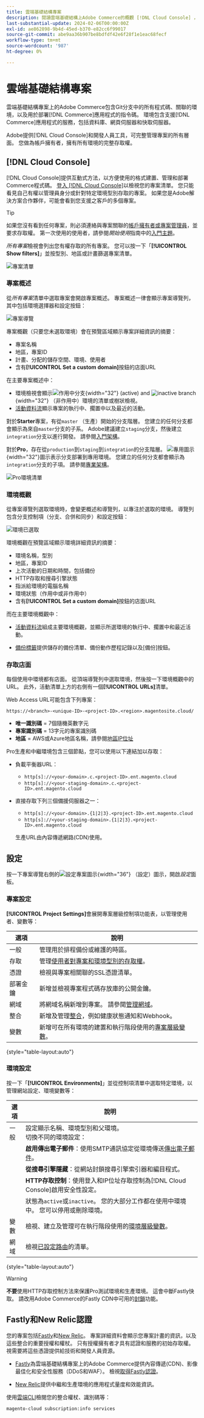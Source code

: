 ```yaml
---
title: 雲端基礎結構專案
description: 閱讀雲端基礎結構上Adobe Commerce的概觀 [!DNL Cloud Console] ，並瞭解如何存取帳戶設定。
last-substantial-update: 2024-02-06T00:00:00Z
exl-id: ae862898-9b4d-45ed-b370-e82cc6f99017
source-git-commit: abe9aa36b907be8bdfdf42e6f28f1e1eac68fecf
workflow-type: tm+mt
source-wordcount: '987'
ht-degree: 0%

---
```


# 雲端基礎結構專案

雲端基礎結構專案上的Adobe Commerce包含Git分支中的所有程式碼、關聯的環境，以及用於部署[!DNL Commerce]應用程式的指令碼。 環境包含支援[!DNL Commerce]應用程式的服務，包括資料庫、網頁伺服器和快取伺服器。

Adobe提供[!DNL Cloud Console]和開發人員工具，可完整管理專案的所有層面。 您做為帳戶擁有者，擁有所有環境的完整存取權。

## [!DNL Cloud Console]

[!DNL Cloud Console]提供互動式方法，以方便使用的格式建置、管理和部署Commerce程式碼。 [登入 [!DNL Cloud Console]](https://console.adobecommerce.com)以檢視您的專案清單。 您只能看見自己有權以管理員身分或針對特定環境型別存取的專案。 如果您是Adobe解決方案合作夥伴，可能會看到您支援之客戶的多個專案。

>[!TIP]
>
>如果您沒有看到任何專案，則必須連絡與專案關聯的[帳戶擁有者或專案管理員](../project/user-access.md)，並要求存取權。 第一次使用的使用者，請參閱&#x200B;_開始使用_&#x200B;指南中的[入門主題](../../get-started/onboarding.md#cloud-console)。

_所有專案_&#x200B;檢視會列出您有權存取的所有專案。 您可以按一下「**[!UICONTROL Show filters]**」並按型別、地區或計畫篩選專案清單。

![專案清單](../../assets/ui-allprojects-list.png)

### 專案概述

從&#x200B;_所有專案_&#x200B;清單中選取專案會開啟專案概述。 專案概述一律會顯示專案導覽列，其中包括環境選擇器和設定按鈕：

![專案導覽](../../assets/project-nav.png)

專案概觀（只要您未選取環境）會在預覽區域顯示專案詳細資訊的摘要：

- 專案名稱
- 地區，專案ID
- 計畫、分配的儲存空間、環境、使用者
- 含有&#x200B;**[!UICONTROL Set a custom domain]**&#x200B;按鈕的店面URL

在主要專案概述中：

- 環境檢視會顯示![作用中分支](../../assets/icon-active.png){width="32"} (active) and ![inactive branch](../../assets/icon-inactive.png){width="32"} （非作用中）環境的清單或樹狀檢視。
- [活動資料流](activity-stream.md)顯示專案的執行中、擱置中以及最近的活動。
<!-- - Apps & Services—Shows a topology of service containers -->

對於&#x200B;**Starter**&#x200B;專案，有從`master` （生產）開始的分支階層。 您建立的任何分支都會顯示為來自`master`分支的子系。 Adobe建議建立`staging`分支，然後建立`integration`分支以進行開發。 請參閱[入門架構](../architecture/starter-architecture.md)。

對於&#x200B;**Pro**，存在從`production`到`staging`到`integration`的分支階層。 ![專用圖示](../../assets/icon-dedicated.png){width="32"}圖示表示分支部署到專用環境。 您建立的任何分支都會顯示為`integration`分支的子項。 請參閱[專業架構](../architecture/pro-architecture.md)。

![Pro環境清單](../../assets/pro-environments.png)

### 環境概觀

從專案導覽列選取環境時，會變更概述和導覽列，以專注於選取的環境。 導覽列包含分支控制項（分支、合併和同步）和設定按鈕：

![環境已選取](../../assets/environment-selected.png)

環境概觀在預覽區域顯示環境詳細資訊的摘要：

- 環境名稱，型別
- 地區，專案ID
- 上次活動的日期和時間，包括備份
- HTTP存取和搜尋引擎狀態
- 指派給環境的電腦名稱
- 環境狀態（作用中或非作用中）
- 含有&#x200B;**[!UICONTROL Set a custom domain]**&#x200B;按鈕的店面URL

而在主要環境概觀中：

- [活動資料流](activity-stream.md)組成主要環境概觀，並顯示所選環境的執行中、擱置中和最近活動。
<!-- - Services tab shows and Apps & Services menu, including overview and configuration tabs for each service. -->
- [備份標籤](../storage/snapshots.md#create-a-manual-backup)提供儲存的備份清單、備份動作歷程記錄以及[備份]按鈕。

### 存取店面

每個使用中環境都有店面。 從頂端導覽列中選取環境，然後按一下環境概觀中的URL。 此外，活動清單上方的右側有一個&#x200B;**[!UICONTROL URLs]**&#x200B;清單。

Web Access URL可能包含下列專案：

```terminal
https://<branch>-<unique-ID>-<project-ID>.<region>.magentosite.cloud/
```

- **唯一識別碼** = 7個隨機英數字元
- **專案識別碼** = 13字元的專案識別碼
- **地區** = AWS或Azure地區名稱，請參閱[地區IP位址](regional-ip-addresses.md)

Pro生產和中繼環境包含三個節點，您可以使用以下連結加以存取：

- 負載平衡器URL：

   - `http[s]://<your-domain>.c.<project-ID>.ent.magento.cloud`
   - `http[s]://<your-staging-domain>.c.<project-ID>.ent.magento.cloud`

- 直接存取下列三個備援伺服器之一：

   - `http[s]://<your-domain>.{1|2|3}.<project-ID>.ent.magento.cloud`
   - `http[s]://<your-staging-domain>.{1|2|3}.<project-ID>.ent.magento.cloud`

  生產URL由內容傳遞網路(CDN)使用。

## 設定

按一下專案導覽右側的![設定專案圖示](../../assets/icon-configure.png){width="36"} （設定）圖示，開啟&#x200B;_設定_&#x200B;面板。

### 專案設定

**[!UICONTROL Project Settings]**&#x200B;會展開專案層級控制項功能表，以管理使用者、變數等：

| 選項 | 說明 |
|--------------|-------------------------------------------------------------------------------------------------------------------------------|
| 一般 | 管理用於排程備份或維護的時區。 |
| 存取 | 管理[使用者對專案和環境型別的存取權](user-access.md)。 |
| 憑證 | 檢視與專案相關聯的SSL憑證清單。 |
| 部署金鑰 | 新增並檢視專案程式碼存放庫的公開金鑰。 |
| 網域 | 將網域名稱新增到專案。 請參閱[管理網域](../cdn/fastly-custom-cache-configuration.md#manage-domains)。 |
| 整合 | 新增及管理[整合](../integrations/overview.md)，例如健康狀態通知和Webhook。 |
| 變數 | 新增可在所有環境的建置和執行階段使用的[專案層級變數](../environment/variable-levels.md)。 |

{style="table-layout:auto"}

### 環境設定

按一下「**[!UICONTROL Environments]**」並從控制項清單中選取特定環境，以管理網站設定、環境變數等：

| 選項 | 說明 |
| --------- | -------------------------------------------------------------------------------------------------------------------------------- |
| 一般 | 設定顯示名稱、環境型別和父環境。<br>切換不同的環境設定： |
|           | **啟用傳出電子郵件**：使用SMTP通訊協定從環境傳送[傳出電子郵件](outgoing-emails.md)。 |
|           | **從搜尋引擎隱藏**：從網站封鎖搜尋引擎索引器和編目程式。 |
|           | **HTTP存取控制**：使用登入和IP位址存取控制為[!DNL Cloud Console]啟用安全性設定。 |
|           | 狀態為`active`或`inactive`。 您的大部分工作都在使用中環境中。 您可以停用或刪除環境。 |
| 變數 | 檢視、建立及管理可在執行階段使用的[環境層級變數](../environment/variable-levels.md)。 |
| 網域 | 檢視[已設定路由](../routes/routes-yaml.md)的清單。 |

{style="table-layout:auto"}

>[!WARNING]
>
>**不要**&#x200B;使用HTTP存取控制方法來保護Pro測試環境和生產環境。 這會中斷Fastly快取。 請改用Adobe Commerce的Fastly CDN中可用的[封鎖](../cdn/fastly-vcl-blocking.md)功能。

## Fastly和New Relic認證

您的專案包括[Fastly](../cdn/fastly.md)和[New Relic](../monitor/new-relic-service.md)。 專案詳細資料會顯示您專案計畫的資訊，以及這些整合的重要授權和權杖。 只有授權擁有者才具有認證和服務的初始存取權。 視需要將這些憑證提供給技術和開發人員資源。

- [Fastly](https://www.fastly.com/)為雲端基礎結構專案上的Adobe Commerce提供內容傳遞(CDN)、影像最佳化和安全性服務（DDoS和WAF）。 檢視[取得Fastly認證](../cdn/fastly-configuration.md#get-fastly-credentials)。

- [New Relic](../monitor/new-relic-service.md)提供中繼和生產環境的應用程式量度和效能資訊。

使用[雲端CLI](../dev-tools/cloud-cli-overview.md)檢閱您的整合權杖、識別碼等：

```bash
magento-cloud subscription:info services
```
